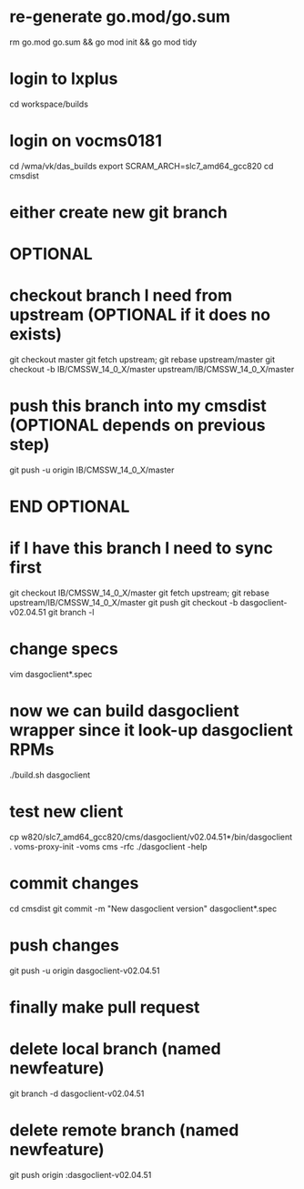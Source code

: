 # re-generate go.mod/go.sum
rm go.mod go.sum && go mod init && go mod tidy

# login to lxplus
cd workspace/builds
# login on vocms0181
cd /wma/vk/das_builds
export SCRAM_ARCH=slc7_amd64_gcc820
cd cmsdist
# either create new git branch

# OPTIONAL
# checkout branch I need from upstream (OPTIONAL if it does no exists)
git checkout master
git fetch upstream; git rebase upstream/master
git checkout -b IB/CMSSW_14_0_X/master upstream/IB/CMSSW_14_0_X/master
# push this branch into my cmsdist (OPTIONAL depends on previous step)
git push -u origin IB/CMSSW_14_0_X/master
# END  OPTIONAL

# if I have this branch I need to sync first
git checkout IB/CMSSW_14_0_X/master
git fetch upstream; git rebase upstream/IB/CMSSW_14_0_X/master
git push
git checkout -b dasgoclient-v02.04.51
git branch -l

# change specs
vim dasgoclient*.spec

# now we can build dasgoclient wrapper since it look-up dasgoclient RPMs
./build.sh dasgoclient

# test new client
cp w820/slc7_amd64_gcc820/cms/dasgoclient/v02.04.51*/bin/dasgoclient .
voms-proxy-init -voms cms -rfc
./dasgoclient -help

# commit changes
cd cmsdist
git commit -m "New dasgoclient version" dasgoclient*.spec

# push changes
git push -u origin dasgoclient-v02.04.51

# finally make pull request

# delete local branch (named newfeature)
git branch -d dasgoclient-v02.04.51
# delete remote branch (named newfeature)
git push origin :dasgoclient-v02.04.51
